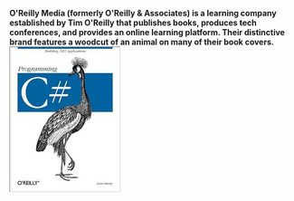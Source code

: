 <b> O'Reilly Media (formerly O'Reilly & Associates) is a learning company established by Tim O'Reilly that publishes books, produces tech conferences, and provides an online learning platform. Their distinctive brand features a woodcut of an animal on many of their book covers.</b> 
![csharp_book](сsharp.jpg)
